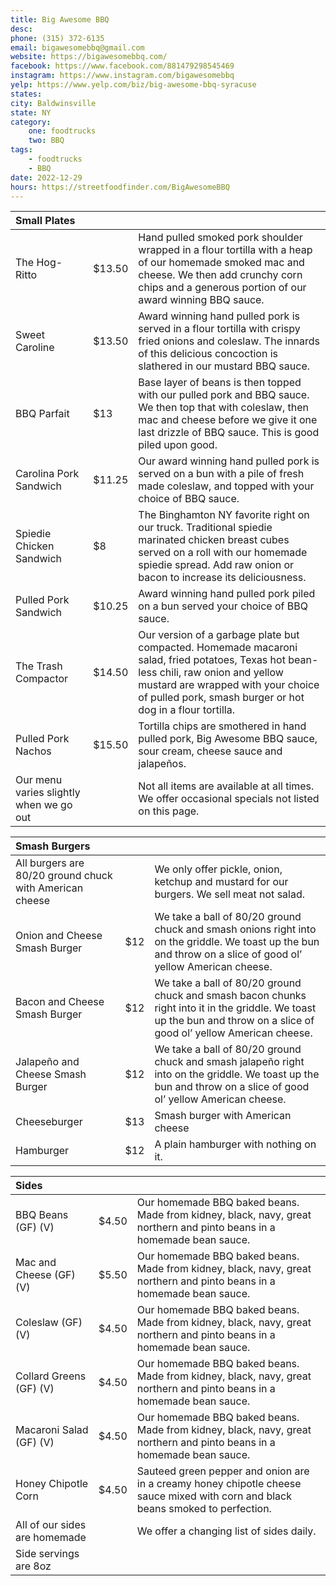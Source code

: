 ```yaml
---
title: Big Awesome BBQ
desc: 
phone: (315) 372-6135
email: bigawesomebbq@gmail.com
website: https://bigawesomebbq.com/
facebook: https://www.facebook.com/881479298545469
instagram: https://www.instagram.com/bigawesomebbq
yelp: https://www.yelp.com/biz/big-awesome-bbq-syracuse
states:
city: Baldwinsville
state: NY
category:
    one: foodtrucks
    two: BBQ
tags: 
    - foodtrucks
    - BBQ
date: 2022-12-29
hours: https://streetfoodfinder.com/BigAwesomeBBQ
---
```


| Small Plates | | |
| :--- | :--- | :--- |
| The Hog-Ritto | $13.50 | Hand pulled smoked pork shoulder wrapped in a flour tortilla with a heap of our homemade smoked mac and cheese. We then add crunchy corn chips and a generous portion of our award winning BBQ sauce. |
| Sweet Caroline | $13.50 | Award winning hand pulled pork is served in a flour tortilla with crispy fried onions and coleslaw. The innards of this delicious concoction is slathered in our mustard BBQ sauce. |
| BBQ Parfait | $13 | Base layer of beans is then topped with our pulled pork and BBQ sauce.  We then top that with coleslaw, then mac and cheese before we give it one last drizzle of BBQ sauce. This is good piled upon good. |
| Carolina Pork Sandwich | $11.25 | Our award winning hand pulled pork is served on a bun with a pile of fresh made coleslaw, and topped with your choice of BBQ sauce. |
| Spiedie Chicken Sandwich | $8 | The Binghamton NY favorite right on our truck. Traditional spiedie marinated chicken breast cubes served on a roll with our homemade spiedie spread. Add raw onion or bacon to increase its deliciousness. |
| Pulled Pork Sandwich | $10.25 | Award winning hand pulled pork piled on a bun served your choice of BBQ sauce. |
| The Trash Compactor | $14.50 | Our version of a garbage plate but compacted. Homemade macaroni salad, fried potatoes, Texas hot bean-less chili, raw onion and yellow mustard are wrapped with your choice of pulled pork, smash burger or hot dog in a flour tortilla. |
| Pulled Pork Nachos | $15.50 | Tortilla chips are smothered in hand pulled pork, Big Awesome BBQ sauce, sour cream, cheese sauce and jalapeños. |
| Our menu varies slightly when we go out | | Not all items are available at all times. We offer occasional specials not listed on this page. |

| Smash Burgers | | |
| :--- | :--- | :--- |
| All burgers are 80/20 ground chuck with American cheese | | We only offer pickle, onion, ketchup and mustard for our burgers. We sell meat not salad. |
| Onion and Cheese Smash Burger | $12 | We take a ball of 80/20 ground chuck and smash onions right into on the griddle. We toast up the bun and throw on a slice of good ol’ yellow American cheese. |
| Bacon and Cheese Smash Burger | $12 | We take a ball of 80/20 ground chuck and smash bacon chunks right into it in the griddle. We toast up the bun and throw on a slice of good ol’ yellow American cheese. |
| Jalapeño and Cheese Smash Burger | $12 | We take a ball of 80/20 ground chuck and smash jalapeño right into on the griddle. We toast up the bun and throw on a slice of good ol’ yellow American cheese. |
| Cheeseburger | $13 | Smash burger with American cheese
| Hamburger | $12 | A plain hamburger with nothing on it. |

| Sides | | |
| :--- | :--- | :--- |
| BBQ Beans (GF) (V) | $4.50 | Our homemade BBQ baked beans.  Made from kidney, black, navy, great northern and pinto beans in a homemade bean sauce. |
| Mac and Cheese (GF) (V) | $5.50 | Our homemade BBQ baked beans.  Made from kidney, black, navy, great northern and pinto beans in a homemade bean sauce. |
| Coleslaw (GF) (V) | $4.50 | Our homemade BBQ baked beans.  Made from kidney, black, navy, great northern and pinto beans in a homemade bean sauce. |
| Collard Greens (GF) (V) | $4.50 | Our homemade BBQ baked beans.  Made from kidney, black, navy, great northern and pinto beans in a homemade bean sauce. |
| Macaroni Salad (GF) (V) | $4.50 | Our homemade BBQ baked beans.  Made from kidney, black, navy, great northern and pinto beans in a homemade bean sauce. |
| Honey Chipotle Corn | $4.50 | Sauteed green pepper and onion are in a creamy honey chipotle cheese sauce mixed with corn and black beans smoked to perfection. |
| All of our sides are homemade| | We offer a changing list of sides daily. |
| Side servings are 8oz | | |
